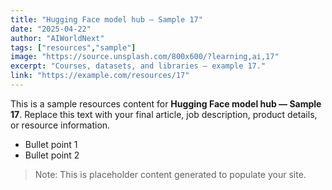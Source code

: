 ```yaml
---
title: "Hugging Face model hub — Sample 17"
date: "2025-04-22"
author: "AIWorldNext"
tags: ["resources","sample"]
image: "https://source.unsplash.com/800x600/?learning,ai,17"
excerpt: "Courses, datasets, and libraries — example 17."
link: "https://example.com/resources/17"
---
```


This is a sample resources content for **Hugging Face model hub — Sample 17**. Replace this text with your final article, job description, product details, or resource information.

- Bullet point 1
- Bullet point 2

> Note: This is placeholder content generated to populate your site.
